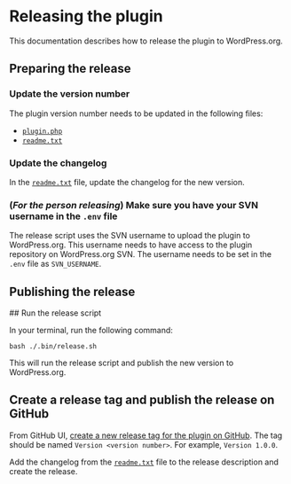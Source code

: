 # Releasing the plugin

This documentation describes how to release the plugin to WordPress.org.

## Preparing the release

### Update the version number

The plugin version number needs to be updated in the following files:

- [`plugin.php`](/plugin.php)
- [`readme.txt`](/readme.txt)

### Update the changelog

In the [`readme.txt`](/readme.txt) file, update the changelog for the new version.

### (_For the person releasing_) Make sure you have your SVN username in the `.env` file

The release script uses the SVN username to upload the plugin to WordPress.org. This username needs to have access to the plugin repository on WordPress.org SVN. The username needs to be set in the `.env` file as `SVN_USERNAME`.

## Publishing the release

## Run the release script

In your terminal, run the following command:

`bash ./.bin/release.sh`

This will run the release script and publish the new version to WordPress.org.

## Create a release tag and publish the release on GitHub

From GitHub UI, [create a new release tag for the plugin on GitHub](https://github.com/awesomemotive/missed-scheduled-posts-publisher/releases/new). The tag should be named `Version <version number>`. For example, `Version 1.0.0`.

Add the changelog from the [`readme.txt`](/readme.txt) file to the release description and create the release.

